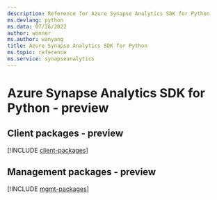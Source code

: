 ```yaml
---
description: Reference for Azure Synapse Analytics SDK for Python
ms.devlang: python
ms.data: 07/26/2022
author: wonner
ms.author: wanyang
title: Azure Synapse Analytics SDK for Python
ms.topic: reference
ms.service: synapseanalytics
---
```

# Azure Synapse Analytics SDK for Python - preview

## Client packages - preview
[!INCLUDE [client-packages](synapse-analytics-client-index.md)]
## Management packages - preview
[!INCLUDE [mgmt-packages](synapse-analytics-mgmt-index.md)]